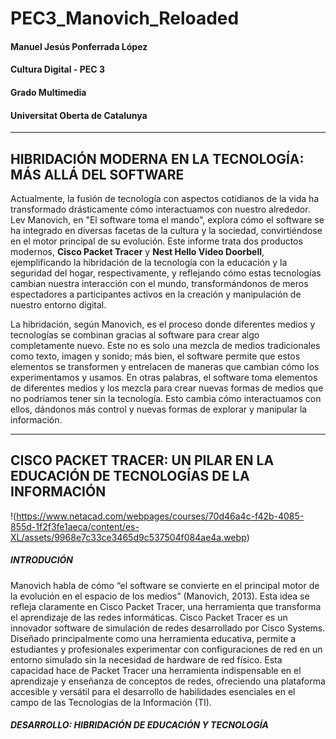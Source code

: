# PEC3_Manovich_Reloaded

#### Manuel Jesús Ponferrada López
#### Cultura Digital - PEC 3 
#### Grado Multimedia
#### Universitat Oberta de Catalunya

---

## **HIBRIDACIÓN MODERNA EN LA TECNOLOGÍA:** MÁS ALLÁ DEL SOFTWARE

Actualmente, la fusión de tecnología con aspectos cotidianos de la vida ha transformado drásticamente cómo interactuamos con nuestro alrededor. Lev Manovich, en "El software toma el mando", explora cómo el software se ha integrado en diversas facetas de la cultura y la sociedad, convirtiéndose en el motor principal de su evolución. Este informe trata dos productos modernos, **Cisco Packet Tracer** y **Nest Hello Video Doorbell**, ejemplificando la hibridación de la tecnología con la educación y la seguridad del hogar, respectivamente, y reflejando cómo estas tecnologías cambian nuestra interacción con el mundo, transformándonos de meros espectadores a participantes activos en la creación y manipulación de nuestro entorno digital.

La hibridación, según Manovich, es el proceso donde diferentes medios y tecnologías se combinan gracias al software para crear algo completamente nuevo. Este no es solo una mezcla de medios tradicionales como texto, imagen y sonido; más bien, el software permite que estos elementos se transformen y entrelacen de maneras que cambian cómo los experimentamos y usamos.
En otras palabras, el software toma elementos de diferentes medios y los mezcla para crear nuevas formas de medios que no podríamos tener sin la tecnología. Esto cambia cómo interactuamos con ellos, dándonos más control y nuevas formas de explorar y manipular la información.

---

## **CISCO PACKET TRACER:** UN PILAR EN LA EDUCACIÓN DE TECNOLOGÍAS DE LA INFORMACIÓN
!(https://www.netacad.com/webpages/courses/70d46a4c-f42b-4085-855d-1f2f3fe1aeca/content/es-XL/assets/9968e7c33ce3465d9c537504f084ae4a.webp)

##### INTRODUCIÓN

Manovich habla de cómo “el software se convierte en el principal motor de la evolución en el espacio de los medios” (Manovich, 2013). Esta idea se refleja claramente en Cisco Packet Tracer, una herramienta que transforma el aprendizaje de las redes informáticas. Cisco Packet Tracer es un innovador software de simulación de redes desarrollado por Cisco Systems. Diseñado principalmente como una herramienta educativa, permite a estudiantes y profesionales experimentar con configuraciones de red en un entorno simulado sin la necesidad de hardware de red físico. Esta capacidad hace de Packet Tracer una herramienta indispensable en el aprendizaje y enseñanza de conceptos de redes, ofreciendo una plataforma accesible y versátil para el desarrollo de habilidades esenciales en el campo de las Tecnologías de la Información (TI).

##### DESARROLLO: HIBRIDACIÓN DE EDUCACIÓN Y TECNOLOGÍA

